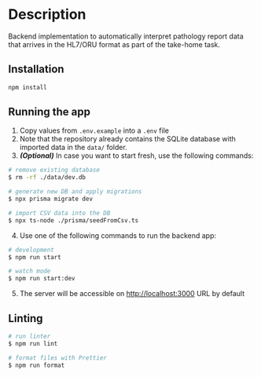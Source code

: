 # Description

Backend implementation to automatically interpret pathology report data that arrives in the HL7/ORU format as part of the take-home task.

## Installation

```bash
npm install
```

## Running the app

1. Copy values from `.env.example` into a `.env` file
2. Note that the repository already contains the SQLite database with imported data in the `data/` folder.
3. **_(Optional)_** In case you want to start fresh, use the following commands:

```bash
# remove existing database
$ rm -rf ./data/dev.db

# generate new DB and apply migrations
$ npx prisma migrate dev

# import CSV data into the DB
$ npx ts-node ./prisma/seedFromCsv.ts
```

4. Use one of the following commands to run the backend app:

```bash
# development
$ npm run start

# watch mode
$ npm run start:dev
```

5. The server will be accessible on [http://localhost:3000](http://localhost:3000) URL by default

## Linting

```bash
# run linter
$ npm run lint

# format files with Prettier
$ npm run format
```
